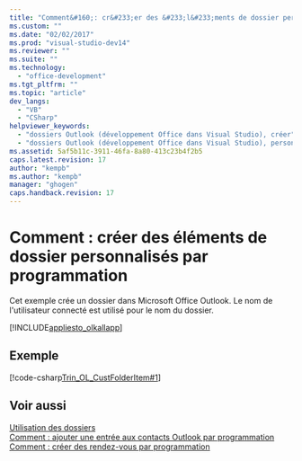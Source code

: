 ```yaml
---
title: "Comment&#160;: cr&#233;er des &#233;l&#233;ments de dossier personnalis&#233;s par programmation"
ms.custom: ""
ms.date: "02/02/2017"
ms.prod: "visual-studio-dev14"
ms.reviewer: ""
ms.suite: ""
ms.technology: 
  - "office-development"
ms.tgt_pltfrm: ""
ms.topic: "article"
dev_langs: 
  - "VB"
  - "CSharp"
helpviewer_keywords: 
  - "dossiers Outlook (développement Office dans Visual Studio), créer"
  - "dossiers Outlook (développement Office dans Visual Studio), personnalisé"
ms.assetid: 5af5b11c-3911-46fa-8a80-413c23b4f2b5
caps.latest.revision: 17
author: "kempb"
ms.author: "kempb"
manager: "ghogen"
caps.handback.revision: 17
---
```

# Comment&#160;: cr&#233;er des &#233;l&#233;ments de dossier personnalis&#233;s par programmation
  Cet exemple crée un dossier dans Microsoft Office Outlook.  Le nom de l'utilisateur connecté est utilisé pour le nom du dossier.  
  
 [!INCLUDE[appliesto_olkallapp](../vsto/includes/appliesto-olkallapp-md.md)]  
  
## Exemple  
 [!code-csharp[Trin_OL_CustFolderItem#1](../snippets/csharp/VS_Snippets_OfficeSP/Trin_OL_CustFolderItem/CS/thisaddin.cs#1)]  
  
## Voir aussi  
 [Utilisation des dossiers](../vsto/working-with-folders.md)   
 [Comment : ajouter une entrée aux contacts Outlook par programmation](../vsto/how-to-programmatically-add-an-entry-to-outlook-contacts.md)   
 [Comment : créer des rendez-vous par programmation](../vsto/how-to-programmatically-create-appointments.md)  
  
  